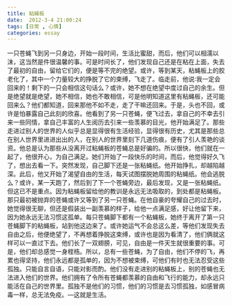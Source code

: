```yaml
---
title: 粘蝇板
date:  2012-3-4 21:00:24
tags: [日常 , 心情]
categories: essay
---
```

一只苍蝇飞到另一只身边，<!--more-->开始一段时间，生活比蜜甜，而后，他们可以相濡以沫，这当然是件很温馨的事。可是时间长了，他们发现自己还是在粘在上面，失去了最初的自由，留给它们的，便是等不完的绝望。或许，等到某天，粘蝇板上的胶老化了，其中一个力量较大的挣脱了它的束缚，飞走了。临走前，他说∶我一定会回来的！剩下的一只会相信这句话么？或许，她不想在绝望中度过自己的余生。但是绝望就是绝望，她不相信，她也不敢相信，可是他明知道这里有粘蝇板，还可能回来么？他们都知道，回来那他不如不走，走了干嘛还回来。于是，头也不回，或许是怕暴露自己此刻的欣喜。他看到了另一只苍蝇，便飞过去，拿自己的不幸去引来一些同情，拿自己丰富的人生阅历去引来一些羡慕的目光，他开始满足了。那些走进过别人的世界的人似乎总是显得很有生活经验，显得很有历史，尤其是那些总在别人世界里进进出出的人，在别人的世界里刻下几道伤痕，便有了引人羡艳的谈资。他总是认为那些从没离开过粘蝇板的苍蝇总是好骗的。所以很快，他们就在一起了，他很开心，为自己满足。她们开始了一段快乐的时间，而后，他觉得好久飞了，想出去看一下。突然发现，自己脚下还是一张粘蝇纸。他开始挣扎，却越陷越深。此后，他又开始了渴望自由的生活，每天试图摆脱她周围的粘蝇纸。他会逃脱么？或许，某一天跑了，然后到了下一个苍蝇旁边，最后发现，又是一张粘蝇纸。但这已不是重点。因为粘蝇板留给他的教训是永远无法吸取的，到处都是粘蝇板。那只最初被抛弃的苍蝇或许又等到了另一只苍蝇。在他自豪的夸耀自己的过去时，她觉得很无聊，但还是假装出一副羡慕的样子，给他一点满足感，好让他留下来，因为她永远无法习惯这孤单。每只苍蝇脚下都有一个粘蝇板，她终于离开了第一只苍蝇脚下的粘蝇板，站到他这边来了。或许她运气不会总这么差，等他们发现失去自由之后，他便绝望了，不再想着挣脱这束缚，或许也是因为看清了，他们俩就这样可以一直过下去。他们长了一双翅膀，可见，自由是一件天生就很重要的事。可是，他们却总感觉一身桎梏。所以，总有一些苍蝇，为了自由，他们不停的飞，再累也得坚持，他们永远都是孤单的，因为不想被束缚，可他们有时也无法忍受这些孤独。只能自言自语，只能对影而酌。他们没有走进别的粘蝇板上，别的苍蝇也无法进入他们的世界。他们拥有了令所有苍蝇都羡慕的自由和飞行的能力，却永远只能活在自己的世界里。孤独不是他们的习惯，他们的习惯是去习惯孤独，如感冒病毒一样，总无法免疫。—这就是生活。